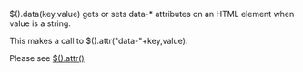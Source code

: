 $().data(key,value) gets or sets data-* attributes on an HTML element when value is a string.

This makes a call to $().attr("data-"+key,value).

Please see <a href="#_attr">$().attr()</a>